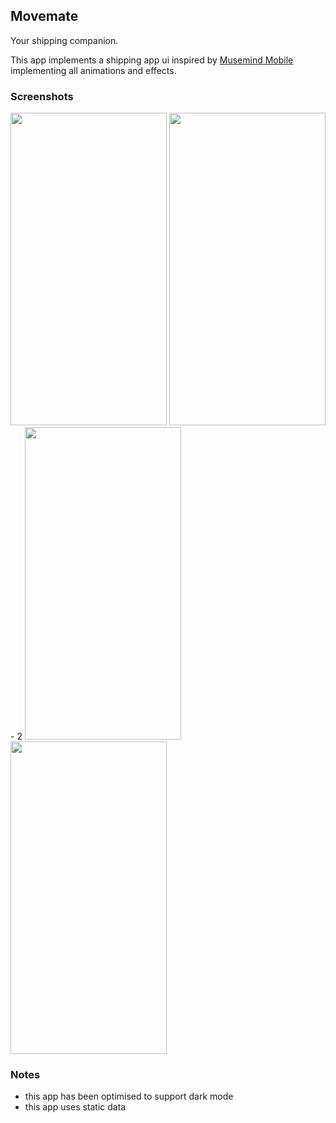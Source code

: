 ## Movemate

Your shipping companion.

This app implements a shipping app ui inspired by [Musemind Mobile](https://dribbble.com/shots/21617837-Movemate-Shipments-Mobile-App) implementing all animations and effects.

### Screenshots
<img src="https://github.com/user-attachments/assets/fa2126fd-0b02-495f-9e44-a36571a77117" width =250, height=500>
<img src="https://github.com/user-attachments/assets/4a4f7fd4-4d04-42d7-bd33-cafb9d3ef646" width =250, height=500>
- 2
<img src="https://github.com/user-attachments/assets/3f3c8444-3678-48c8-aef0-7318ec4e891e" width =250, height=500>
<img src="https://github.com/user-attachments/assets/dd4dcfff-c3cc-4625-ab94-ea104d88a344" width =250, height=500>

### Notes
- this app has been optimised to support dark mode 
- this app uses static data
